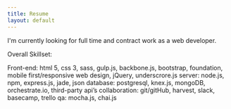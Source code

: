 ```yaml
---
title: Resume
layout: default
---
```


I'm currently looking for full time and contract work as a web developer.

Overall Skillset:

Front-end: html 5, css 3, sass, gulp.js, backbone.js, bootstrap, foundation, mobile first/responsive web design, jQuery, underscrore.js
server: node.js, npm, express.js, jade, json
database: postgresql, knex.js, mongoDB, orchestrate.io, third-party api’s
collaboration: git/gitHub, harvest, slack, basecamp, trello
qa: mocha.js, chai.js



